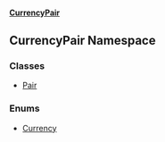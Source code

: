 #### [CurrencyPair](./index.md 'index')
## CurrencyPair Namespace
### Classes
- [Pair](./CurrencyPair-Pair.md 'CurrencyPair.Pair')
### Enums
- [Currency](./CurrencyPair-Currency.md 'CurrencyPair.Currency')
